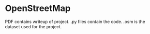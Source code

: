 # OpenStreetMap
PDF contains writeup of project. .py files contain the code. .osm is the dataset used for the project.
